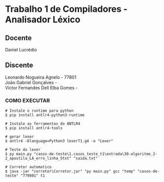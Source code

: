 # Trabalho 1 de Compiladores - Analisador Léxico

## Docente
Daniel Lucrédio  

## Discente
Leonardo Nogueira Agnelo - 77801  
João Gabriel Gonçalves -  
Victor Fernandes Dell Elba Gomes -   

### COMO EXECUTAR
    # Instale o runtime para python
    $ pip install antlr4-python3-runtime

    # Instale as ferramentas do ANTLR4
    $ pip install antlr4-tools

    # gerar lexer
    $ antlr4 -Dlanguage=Python3 lexerT1.g4 -o "Lexer"

    # Teste do lexer
    $ py main.py "casos-de-teste\1.casos_teste_t1\entrada\30-algoritmo_2-2_apostila_LA_erro_linha_5txt" "saida.txt"

    # Corretor automatico
    $ java -jar "corretor\Corretor.jar" "py main.py" gcc "temp" "casos-de-teste" "779801" t1
